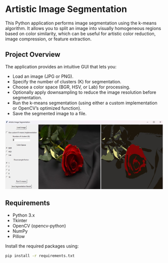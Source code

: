 # Artistic Image Segmentation

This Python application performs image segmentation using the k-means algorithm. It allows you to split an image into visually homogeneous regions based on color similarity, which can be useful for artistic color reduction, image compression, or feature extraction.

## Project Overview

The application provides an intuitive GUI that lets you:
- Load an image (JPG or PNG).
- Specify the number of clusters (K) for segmentation.
- Choose a color space (BGR, HSV, or Lab) for processing.
- Optionally apply downsampling to reduce the image resolution before segmentation.
- Run the k-means segmentation (using either a custom implementation or OpenCV’s optimized function).
- Save the segmented image to a file.

![Application Interface with an example of segmentation](examples/example.jpg)

## Requirements

- Python 3.x
- Tkinter
- OpenCV (opencv-python)
- NumPy
- Pillow

Install the required packages using:
```bash
pip install -r requirements.txt
